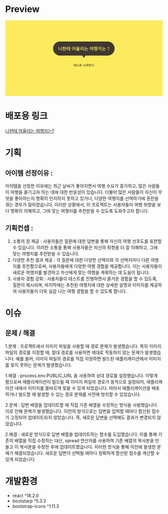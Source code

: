 <h1>Preview</h1>
<img src="https://github.com/snb2323/psychologicaltest/blob/main/%E1%84%89%E1%85%B3%E1%84%8F%E1%85%B3%E1%84%85%E1%85%B5%E1%86%AB%E1%84%89%E1%85%A3%E1%86%BA%202024-03-28%20%E1%84%8B%E1%85%A9%E1%84%8C%E1%85%A5%E1%86%AB%202.41.28.png">
<h1>배포용 링크</h1>
<a href="https://snb2323.github.io/psychologicaltest/">나한테 어울리는 여행지는?</a>
<h1>기획</h1>
<h2>아이템 선정이유 : </h2>

<p>아이템을 선정한 이유에는 최근 날씨가 좋아지면서 여행 수요가 증가하고, 많은 사람들이 여행을 즐기고자 하는 데에 대한 반응성이 있습니다. 더불어 많은 사람들이 자신이 무엇을 좋아하는지 명확히 인지하지 못하고 있거나, 다양한 여행지를 선택하기에 혼란을 겪는 경우가 많아졌습니다. 이러한 상황에서, 이 프로젝트는 사용자들이 여행 취향을 보다 명확히 이해하고, 그에 맞는 여행지를 추천받을 수 있도록 도와주고자 합니다.</p>

<h2>기획컨셉 : </h2>
<ol>
  <li>소통의 장 제공 : 사용자들은 질문에 대한 답변을 통해 자신의 여행 선호도를 표현할 수 있습니다. 이러한 소통을 통해 사용자들은 자신의 취향을 더 잘 이해하고, 그에 맞는 여행지를 추천받을 수 있습니다.</li>
  <li>다양한 추천 결과 제공 : 각 질문에 대한 다양한 선택지와 각 선택지마다 다른 여행지를 추천함으로써, 사용자들에게 다양한 여행 경험을 제공합니다. 이는 사용자들이 새로운 여행지를 발견하고 자신에게 맞는 여행을 계획하는 데 도움이 됩니다.</li>
  <li>사용자 경험 강화 : 사용자들이 테스트를 진행하면서 즐거운 경험을 할 수 있도록,  질문이 제시되며, 마지막에는 추천된 여행지에 대한 상세한 설명과 이미지를 제공하여 사용자들이 더욱 실감 나는 여행 경험을 할 수 있도록 합니다.</li>
</ol>

<h1>이슈</h1>
<h2>문제 / 해결</h2>
<p> 1.문제 : 프로젝트에서 이미지 파일을 사용할 때 경로 문제가 발생했습니다. 특히 이미지 파일의 경로를 지정할 때, 절대 경로를 사용하면 제대로 작동하지 않는 문제가 발생했습니다. 예를 들어, 이미지 파일의 경로를 직접 지정하면 빌드된 애플리케이션에서 이미지를 찾지 못하는 문제가 발생했습니다. </p>
<p>1.해결 : process.env.PUBLIC_URL 을 사용하여 상대 경로를 설정했습니다. 이렇게 함으로써 애플리케이션이 빌드될 때 이미지 파일의 경로가 동적으로 설정되어, 애플리케이션 내에서 이미지를 올바르게 찾을 수 있게 되었습니다. 따라서 애플리케이션을 배포하거나 빌드할 때 발생할 수 있는 경로 문제를 사전에 방지할 수 있었습니다. </p>

<p>2.문제 : 답변 배열을 업데이트할 때 직접 기존 배열을 수정하는 방식을 사용했습니다. 이로 인해 문제가 발생했습니다. 이전의 방식으로는 답변을 입력할 때마다 합산된 점수가 고정되어 업데이트되지 않았습니다. 즉, 새로운 답변을 선택해도 결과가 변경되지 않았습니다. </p>

<P>2.해결 : 새로운 방식으로 답변 배열을 업데이트하는 함수를 도입했습니다. 이를 통해 기존의 배열을 직접 수정하는 대신, spread 연산자를 사용하여 기존 배열의 복사본을 만들고 이 복사본을 수정한 후에 업데이트했습니다. 이러한 방식을 통해 이전에 발생한 문제가 해결되었습니다.  새로운 답변이 선택될 때마다 정확하게 합산된 점수를 계산할 수 있게 되었습니다</P>

<h1>개발환경</h1>
<ul>
  <li>react ^18.2.0</li>
  <li>bootstarp ^5.3.3</li>
  <li>bootstrap-icons ^1.11.3</li>
</ul>
